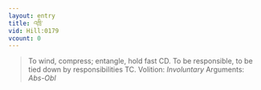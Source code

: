 ```yaml
---
layout: entry
title: འཁྲི་
vid: Hill:0179
vcount: 0
---
```

> To wind, compress; entangle, hold fast CD\. To be responsible, to be tied down by responsibilities TC\.
> Volition: _Involuntary_
> Arguments: _Abs-Obl_


